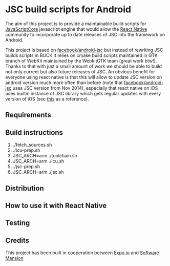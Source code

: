 # JSC build scripts for Android

The aim of this project is to provide a maintainable build scripts for [JavaScriptCore](https://www.webkit.org) javascript engine that would allow the [React Native](https://github.com/facebook/react-native) community to incorporate up to date releases of JSC into the framework on Android.

This project is based on [facebook/android-jsc](https://github.com/facebook/android-jsc) but instead of rewriting JSC builds scripts in BUCK it relies on cmake build scripts maintained in GTK branch of WebKit maintained by the WebkitGTK team (great work btw!). Thanks to that with just a small amount of work we should be able to build not only current but also future releases of JSC. An obvious benefit for everyone using react native is that this will allow to update JSC version on android version much more often than before (note that [facebook/android-jsc](https://github.com/facebook/android-jsc) uses JSC version from Nov 2014), especially that react native on iOS uses builtin instance of JSC library which gets regular updates with every version of iOS (see [this](https://opensource.apple.com/) as a reference).



## Requirements

## Build instructions

1. ./fetch_sources.sh
2. ./icu-prep.sh
3. JSC_ARCH=arm ./toolchain.sh
4. JSC_ARCH=arm ./icu.sh
5. ./jsc-prep.sh
6. JSC_ARCH=arm ./jsc.sh

## Distribution

## How to use it with React Native

## Testing

## Credits

This project has been built in cooperation between [Expo.io](https://expo.io/) and [Software Mansion](https://swmansion.com)
